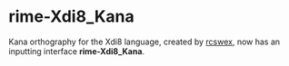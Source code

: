# rime-Xdi8_Kana

Kana orthography for the Xdi8 language, created by [rcswex](https://github.com/rcswex), now has an inputting interface **rime-Xdi8_Kana**.
